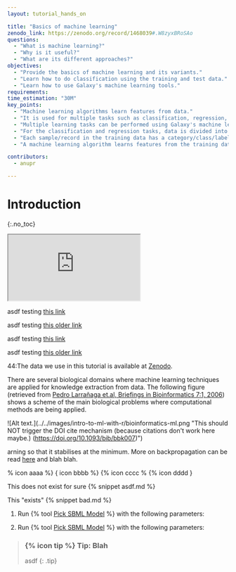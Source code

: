 ```yaml
---
layout: tutorial_hands_on

title: "Basics of machine learning"
zenodo_link: https://zenodo.org/record/1468039#.W8zyxBRoSAo
questions:
  - "What is machine learning?"
  - "Why is it useful?"
  - "What are its different approaches?"
objectives:
  - "Provide the basics of machine learning and its variants."
  - "Learn how to do classification using the training and test data."
  - "Learn how to use Galaxy's machine learning tools."
requirements:
time_estimation: "30M"
key_points:
  - "Machine learning algorithms learn features from data."
  - "It is used for multiple tasks such as classification, regression, clustering and so on."
  - "Multiple learning tasks can be performed using Galaxy's machine learning tools."
  - "For the classification and regression tasks, data is divided into training and test sets."
  - "Each sample/record in the training data has a category/class/label."
  - "A machine learning algorithm learns features from the training data and do predictions on the test data."

contributors:
  - anupr

---
```


# Introduction
{:.no_toc}


<div class="embed-responsive embed-responsive-16by9"><iframe src="https://www.youtube.com/embed/FAGobvUGl24" webkitallowfullscreen mozallowfullscreen allowfullscreen></iframe></div>


asdf testing [this link](https://training.galaxyproject.org/training-material/topics/admin/tutorials/ansible-galaxy/tutorial.html)

asdf testing [this older link](https://galaxyproject.github.io/training-material/topics/admin/tutorials/ansible-galaxy/tutorial.html)


asdf testing [this link](https://training.galaxyproject.org/training-material/topics/admin/tutorials/ansible-galaxy/slides.html)

asdf testing [this older link](https://galaxyproject.github.io/training-material/topics/admin/tutorials/ansible-galaxy/slides.html)

44:The data we use in this tutorial is available at [Zenodo](https://doi.org/10.5281/zenodo.5589610).

There are several biological domains where machine learning techniques are applied for knowledge extraction from data. The following figure (retrieved from [Pedro Larrañaga et.al, Briefings in Bioinformatics 7:1, 2006](https://doi.org/10.1093/bib/bbk007)) shows a scheme of the main biological problems where computational methods are being applied.

![Alt text.](../../images/intro-to-ml-with-r/bioinformatics-ml.png "This should NOT trigger the DOI cite mechanism (because citations don't work here maybe.) (<a href="https://doi.org/10.1093/bib/bbk007">https://doi.org/10.1093/bib/bbk007</a>)")

arning so that it stabilises at the minimum. More on backpropagation can be read [here](http://neuralnetworksanddeeplearning.com/chap2.html) and blah blah.

% icon aaaa %}
{ icon bbbb %}
{% icon cccc %
{% icon dddd }

This does not exist for sure {% snippet asdf.md %}

This "exists" {% snippet bad.md %}

1. Run {% tool [Pick SBML Model](toolshed.g2.bx.psu.edu/repos/tduigou/get_sbml_model/get_sbml_model/0.0.1) %} with the following parameters:

1. Run {% tool [Pick SBML Model](https://usegalaxy.eu/root?tool_id=toolshed.g2.bx.psu.edu/repos/crs4/bwa_mem/bwa_mem/0.8.0) %} with the following parameters:

> ### {% icon tip %} Tip: Blah
> asdf
{: .tip}